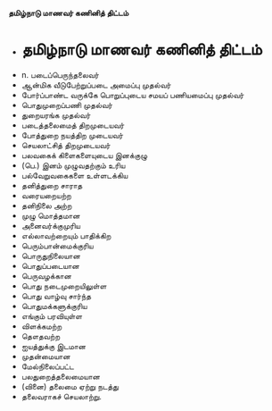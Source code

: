 **தமிழ்நாடு மாணவர் கணினித் திட்டம்**
- # தமிழ்நாடு மாணவர் கணினித் திட்டம்
- n. படைப்பெருந்தலைவர்
- ஆன்மிக வீடுபேற்றுப்படை அமைப்பு முதல்வர்
- போர்ப்பாண்ட வருக்கே பொறுப்புடைய சமயப் பணியமைப்பு முதல்வர்
- பொதுமுறைப்பணி முதல்வர்
- துறையரங்க முதல்வர்
- படைத்தலைமைத் திறமுடையவர்
- போத்துறை நயத்திற முடையவர்
- செயலாட்சித் திறமுடையவர்
- பலவகைக் கிளைகளையுடைய இனக்குழு
- (பெ.) இனம் முழுவதற்கும் உரிய
- பல்வேறுவகைகளை உள்ளடக்கிய
- தனித்துறை சாராத
- வரையறையற்ற
- தனிநிலை அற்ற
- முழு மொத்தமான
- அனைவர்க்குமுரிய
- எல்லாவற்றையும் பாதிக்கிற
- பெரும்பான்மைக்குரிய
- பொருதுநிலையான
- பொதுப்படையான
- பெருவழக்கான
- பொது நடைமுறையிலுள்ள
- பொது வாழ்வு சார்ந்த
- பொதுமக்களுக்குரிய
- எங்கும் பரவியுள்ள
- விளக்கமற்ற
- தௌதவற்ற
- ஐயத்துக்கு இடமான
- முதன்மையான
- மேல்நிலைப்பட்ட
- பலதுறைத்தலைமையான
- (வினை) தலைமை ஏற்று நடத்து
- தலைவராகச் செயலாற்று.

